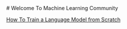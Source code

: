 
<html>
  <head>
  <script data-ad-client="ca-pub-7391081469827045" async src="https://pagead2.googlesyndication.com/pagead/js/adsbygoogle.js">
  </script>
  </head>
</html>
# Welcome To Machine Learning Community

[How To Train a Language Model from Scratch](https://mlcom.github.io/Create-Language-Model/)
